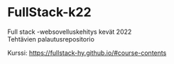 # FullStack-k22
Full stack -websovelluskehitys kevät 2022  
Tehtävien palautusrepositorio

Kurssi: https://fullstack-hy.github.io/#course-contents
